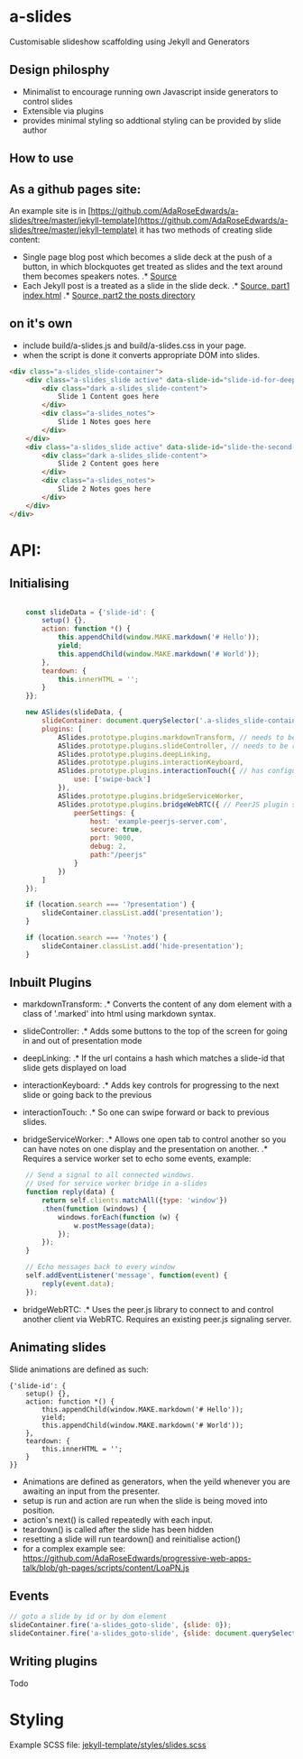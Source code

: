 # a-slides
Customisable slideshow scaffolding using Jekyll and Generators

## Design philosphy

* Minimalist to encourage running own Javascript inside generators to control slides
* Extensible via plugins
* provides minimal styling so addtional styling can be provided by slide author

## How to use

## As a github pages site:

An example site is in [https://github.com/AdaRoseEdwards/a-slides/tree/master/jekyll-template](https://github.com/AdaRoseEdwards/a-slides/tree/master/jekyll-template)
it has two methods of creating slide content:

* Single page blog post which becomes a slide deck at the push of a button, in which blockquotes get treated as slides and the text around them becomes speakers notes.
.* [Source](https://github.com/AdaRoseEdwards/a-slides/blob/master/jekyll-template/demo-single-page-progressive-slide-deck.md)
* Each Jekyll post is a treated as a slide in the slide deck.
.* [Source, part1 index.html](https://github.com/AdaRoseEdwards/a-slides/blob/master/jekyll-template/demo-slide-from-posts.html)
.* [Source, part2 the posts directory](https://github.com/AdaRoseEdwards/a-slides/tree/master/jekyll-template/_posts)

## on it's own

* include build/a-slides.js and build/a-slides.css in your page.
* when the script is done it converts appropriate DOM into slides.

```html
<div class="a-slides_slide-container">
	<div class="a-slides_slide active" data-slide-id="slide-id-for-deep-linking">
		<div class="dark a-slides_slide-content">
			Slide 1 Content goes here
		</div>
		<div class="a-slides_notes">
			Slide 1 Notes goes here
		</div>
	</div>
	<div class="a-slides_slide active" data-slide-id="slide-the-second-slide">
		<div class="dark a-slides_slide-content">
			Slide 2 Content goes here
		</div>
		<div class="a-slides_notes">
			Slide 2 Notes goes here
		</div>
	</div>
</div>
```
# API:

## Initialising

```javascript

	const slideData = {'slide-id': {
		setup() {},
		action: function *() {
			this.appendChild(window.MAKE.markdown('# Hello'));
			yield;
			this.appendChild(window.MAKE.markdown('# World'));
		},
		teardown: {
			this.innerHTML = '';
		}
	}};

	new ASlides(slideData, {
		slideContainer: document.querySelector('.a-slides_slide-container'),
		plugins: [
			ASlides.prototype.plugins.markdownTransform, // needs to be run first
			ASlides.prototype.plugins.slideController, // needs to be run before buttons are added to it.
			ASlides.prototype.plugins.deepLinking,
			ASlides.prototype.plugins.interactionKeyboard,
			ASlides.prototype.plugins.interactionTouch({ // has configuration
				use: ['swipe-back']
			}),
			ASlides.prototype.plugins.bridgeServiceWorker,
			ASlides.prototype.plugins.bridgeWebRTC({ // PeerJS plugin so one slide controls the rest
				peerSettings: {
					host: 'example-peerjs-server.com',
					secure: true,
					port: 9000,
					debug: 2,
					path:"/peerjs"
				}
			})
		]
	});

	if (location.search === '?presentation') {
		slideContainer.classList.add('presentation');
	}

	if (location.search === '?notes') {
		slideContainer.classList.add('hide-presentation');
	}
```

## Inbuilt Plugins

* markdownTransform:
.* Converts the content of any dom element with a class of '.marked' into html using markdown syntax.

* slideController:
.* Adds some buttons to the top of the screen for going in and out of presentation mode

* deepLinking:
.* If the url contains a hash which matches a slide-id that slide gets displayed on load

* interactionKeyboard:
.* Adds key controls for progressing to the next slide or going back to the previous

* interactionTouch:
.* So one can swipe forward or back to previous slides.

* bridgeServiceWorker:
.* Allows one open tab to control another so you can have notes on one display and the presentation on another.
.* Requires a service worker set to echo some events, example:

```javascript
	// Send a signal to all connected windows.
	// Used for service worker bridge in a-slides
	function reply(data) {
		return self.clients.matchAll({type: 'window'})
		.then(function (windows) {
			windows.forEach(function (w) {
				w.postMessage(data);
			});
		});
	}

	// Echo messages back to every window
	self.addEventListener('message', function(event) {
		reply(event.data);
	});
```

* bridgeWebRTC:
.* Uses the peer.js library to connect to and control another client via WebRTC. Requires an existing peer.js signaling server.

## Animating slides

Slide animations are defined as such:
```
{'slide-id': {
	setup() {},
	action: function *() {
		this.appendChild(window.MAKE.markdown('# Hello'));
		yield;
		this.appendChild(window.MAKE.markdown('# World'));
	},
	teardown: {
		this.innerHTML = '';
	}
}}
```

* Animations are defined as generators, when the yeild whenever you are awaiting an input from the presenter.
* setup is run and action are run when the slide is being moved into position.
* action's next() is called repeatedly with each input.
* teardown() is called after the slide has been hidden
* resetting a slide will run teardown() and reinitialise action()
* for a complex example see: https://github.com/AdaRoseEdwards/progressive-web-apps-talk/blob/gh-pages/scripts/content/LoaPN.js

## Events

```javascript
// goto a slide by id or by dom element
slideContainer.fire('a-slides_goto-slide', {slide: 0});
slideContainer.fire('a-slides_goto-slide', {slide: document.querySelector('.a-slide')});
```

## Writing plugins

Todo

# Styling

Example SCSS file: [jekyll-template/styles/slides.scss](https://github.com/AdaRoseEdwards/a-slides/blob/master/jekyll-template/styles/slides.scss)

